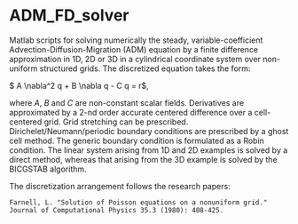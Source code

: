 # ADM_FD_solver
Matlab scripts for solving numerically the steady, variable-coefficient Advection-Diffusion-Migration (ADM) equation by a finite difference approximation in 1D, 2D or 3D in a cylindrical coordinate system over non-uniform structured grids. The discretized equation takes the form:

$ A \nabla^2 q + B \nabla q - C q = r$, 

where $A$, $B$ and $C$ are non-constant scalar fields.
Derivatives are approximated by a 2-nd order accurate centered difference over a cell-centered grid. Grid stretching can be prescribed. Dirichelet/Neumann/periodic boundary conditions are prescribed by a ghost cell method. The generic boundary condition is formulated as a Robin condition. The linear system arising from 1D and 2D examples is solved by a direct method, whereas that arising from the 3D example is solved by the BICGSTAB algorithm.

The discretization arrangement follows the research papers:

    Farnell, L. "Solution of Poisson equations on a nonuniform grid." Journal of Computational Physics 35.3 (1980): 408-425.
    
